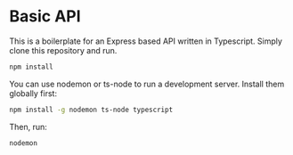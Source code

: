 
# Basic API 

This is a boilerplate for an Express based API written in Typescript.
Simply clone this repository and run.

```bash
npm install
```

You can use nodemon or ts-node to run a development server.  Install them globally first:

```bash
npm install -g nodemon ts-node typescript
```

Then, run:

```bash
nodemon 
```

